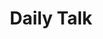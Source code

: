 ---
title: Daily Talk
description: 日常谈话/交流/杂谈
image: cover.jpg

# Badge style
style:
    background: "#ECFF00"
    color: "#fff"
---